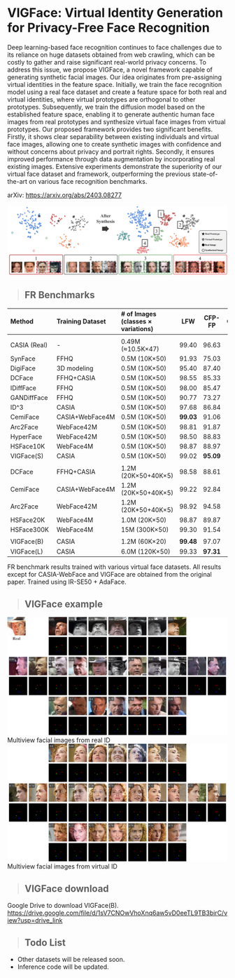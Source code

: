 # VIGFace: Virtual Identity Generation for Privacy-Free Face Recognition

Deep learning-based face recognition continues to face challenges due to its reliance on huge datasets obtained from web crawling, which can be costly to gather and raise significant real-world privacy concerns. To address this issue, we propose VIGFace, a novel framework capable of generating synthetic facial images. Our idea originates from pre-assigning virtual identities in the feature space. Initially, we train the face recognition model using a real face dataset and create a feature space for both real and virtual identities, where virtual prototypes are orthogonal to other prototypes. 
Subsequently, we train the diffusion model based on the established feature space, enabling it to generate authentic human face images from real prototypes and synthesize virtual face images from virtual prototypes.
Our proposed framework provides two significant benefits. 
Firstly, it shows clear separability between existing individuals and virtual face images, allowing one to create synthetic images with confidence and without concerns about privacy and portrait rights. Secondly, it ensures improved performance through data augmentation by incorporating real existing images. Extensive experiments demonstrate the superiority of our virtual face dataset and framework, outperforming the previous state-of-the-art on various face recognition benchmarks.

arXiv: https://arxiv.org/abs/2403.08277

<img src="assets/fig_tsne.jpg"/>

>## FR Benchmarks
>
| Method               | Training Dataset | \# of Images (classes × variations) | LFW  | CFP-FP           | CPLFW           | AgeDB           |    CALFW        | Avg.            |
| :------------------- | :--------------- | :------------------------------------------------- | :---------------------: | :--------: | :--------: | :--------: | :--------: | :--------: |
|  |  |  |  |  |  |  |  |  |
| CASIA (Real) | -                | 0\.49M (≈10.5K×47)            | 99\.40                  | 96\.63     | 90\.23     | 94\.68     | 93\.70     | 94\.93     |
| SynFace              | FFHQ             | 0\.5M (10K×50)                         | 91\.93                  | 75\.03     | 70\.43     | 61\.63     | 74\.73     | 74\.75     |
| DigiFace             | 3D modeling      | 0\.5M (10K×50)                         | 95\.40                  | 87\.40     | 78\.87     | 76\.97     | 78\.62     | 83\.45     |
| DCFace               | FFHQ+CASIA       | 0\.5M (10K×50)                         | 98\.55                  | 85\.33     | 82\.62     | 89\.70     | 91\.60     | 89\.56     |
| IDiffFace            | FFHQ             | 0\.5M (10K×50)                         | 98\.00                  | 85\.47     | 80\.45     | 86\.43     | 90\.65     | 88\.20     |
| GANDiffFace          | FFHQ             | 0\.5M (10K×50)                         | 90\.77                  | 73\.27     | 72\.32     | 66\.35     | 74\.68     | 75\.48     |
| ID^3             | CASIA            | 0\.5M (10K×50)                         | 97\.68                  | 86\.84     | 82\.77     | 91\.00     | 90\.73     | 89\.80     |
| CemiFace             | CASIA+WebFace4M  | 0\.5M (10K×50)                         | **99\.03**              | 91\.06     | 87\.62     | 91\.33     | 92\.42     | 92\.30     |
| Arc2Face             | WebFace42M       | 0\.5M (10K×50)                         | 98\.81                  | 91\.87     | 85\.16     | 90\.18     | 92\.63     | 91\.73     |
| HyperFace            | WebFace42M       | 0\.5M (10K×50)                         | 98\.50                  | 88\.83     | 84\.23     | 86\.53     | 89\.40     | 89\.50     |
| HSFace10K            | WebFace4M        | 0\.5M (10K×50)                         | 98\.87                  | 88\.97     | 85\.47     | **93\.12** | **93\.57** | 92\.00     |
| VIGFace(S)     | CASIA            | 0\.5M (10K×50)                         | 99\.02                  | **95\.09** | **87\.72** | 90\.95     | 90\.00     | **92\.56** |
|  |  |  |  |  |  |  |  |  |
| DCFace               | FFHQ+CASIA       | 1\.2M (20K×50+40K×5)       | 98\.58                  | 88\.61     | 85\.07     | 90\.97     | 92\.82     | 91\.21     |
| CemiFace             | CASIA+WebFace4M  | 1\.2M (20K×50+40K×5)       | 99\.22                  | 92\.84     | 88\.86     | 92\.13     | 93\.03     | 93\.22     |
| Arc2Face             | WebFace42M       | 1\.2M (20K*50+40K×5)       | 98\.92                  | 94\.58     | 86\.45     | 92\.45     | 93\.33     | 93\.14     |
| HSFace20K            | WebFace4M        | 1\.0M (20K×50)                         | 98\.87                  | 89\.87     | 86\.13     | 93\.85     | 93\.65     | 92\.47     |
| HSFace300K           | WebFace4M        | 15M (300K×50)                          | 99\.30                  | 91\.54     | 87\.70     | **94\.45** | **94\.58** | 93\.52     |
|  |  |  |  |  |  |  |  |  |
| VIGFace(B)     | CASIA            | 1\.2M (60K×20)                          | **99\.48**              | 97\.07     | 90\.15     | 93\.62     | 92\.88     | 94\.64     |
| VIGFace(L)     | CASIA            | 6\.0M (120K×50)                         | 99\.33                  | **97\.31** | **91\.12** | 93\.82     | 92\.95     | **94\.91** |

FR benchmark results trained with various virtual face datasets. All results except for CASIA-WebFace and VIGFace are obtained from the original paper. Trained using IR-SE50 + AdaFace.

>## VIGFace example

<img src="assets/image_example1.png"/>
Multiview facial images from real ID


<img src="assets/image_example2.png"/>
Multiview facial images from virtual ID


>## VIGFace download
Google Drive to download VIGFace(B).
https://drive.google.com/file/d/1sV7CNOwVhoXnq6aw5vD0eeTL9TB3birC/view?usp=drive_link

>## Todo List
- Other datasets will be released soon.
- Inference code will be updated.
